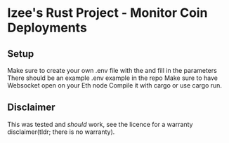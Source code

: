 # Izee's Rust Project - Monitor Coin Deployments

## Setup

Make sure to create your own .env file with the and fill in the parameters
There should be an example .env example in the repo
Make sure to have Websocket open on your Eth node
Compile it with cargo or use cargo run.

## Disclaimer

This was tested and _should_ work, see the licence for a warranty disclaimer(tldr; there is no warranty).
